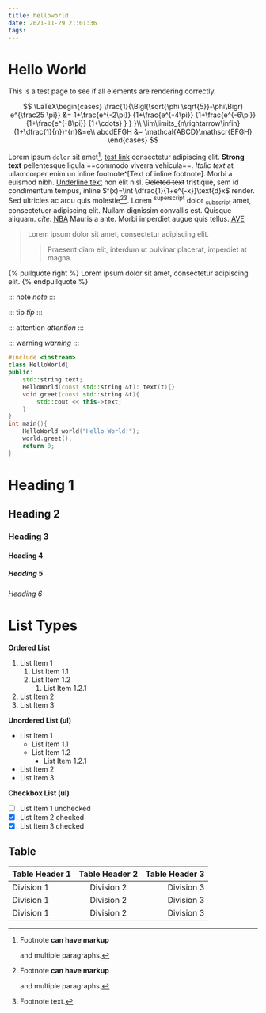 ```yaml
---
title: helloworld
date: 2021-11-29 21:01:36
tags:
---
```


# Hello World

This is a test page to see if all elements are rendering correctly.

$$
 \LaTeX\begin{cases} \frac{1}{\Bigl(\sqrt{\phi \sqrt{5}}-\phi\Bigr) e^{\frac25 \pi}} &= 1+\frac{e^{-2\pi}} {1+\frac{e^{-4\pi}} {1+\frac{e^{-6\pi}} {1+\frac{e^{-8\pi}} {1+\cdots} } } }\\
 \lim\limits_{n\rightarrow\infin}(1+\dfrac{1}{n})^{n}&=e\\
 abcdEFGH &= \mathcal{ABCD}\mathscr{EFGH}
 \end{cases}
$$

Lorem ipsum `dolor` sit amet[^first], [test link](/archive) consectetur adipiscing elit. **Strong text** pellentesque ligula ==commodo viverra vehicula==. *Italic text* at ullamcorper enim un inline footnote^[Text of inline footnote]. Morbi a euismod nibh. <u>Underline text</u> non elit nisl. ~~Deleted text~~ tristique, sem id condimentum tempus, inline $f(x)=\int \dfrac{1}{1+e^{-x}}\text{d}x$ render. Sed ultricies ac arcu quis molestie[^first][^second]. Lorem <sup>superscript</sup> dolor <sub>subscript</sub> amet, consectetuer adipiscing elit. Nullam dignissim convallis est. Quisque aliquam. <cite>cite</cite>. <acronym title="National Basketball Association">NBA</acronym> Mauris a ante. Morbi imperdiet augue quis tellus.  <abbr title="Avenue">AVE</abbr>

> Lorem ipsum dolor sit amet, consectetur adipiscing elit.
> > Praesent diam elit, interdum ut pulvinar placerat, imperdiet at magna.

{% pullquote right %}
Lorem ipsum dolor sit amet, consectetur adipiscing elit.
{% endpullquote %}

::: note
*note*
:::

::: tip
*tip*
:::

::: attention
*attention*
:::

::: warning
*warning*
:::

```c++
#include <iostream>
class HelloWorld{
public:
    std::string text;
    HelloWorld(const std::string &t): text(t){}
    void greet(const std::string &t){
        std::cout << this->text;
    }
}
int main(){
    HelloWorld world("Hello World!");
    world.greet();
    return 0;
}
```

# Heading 1
## Heading 2
### Heading 3
#### Heading 4
##### Heading 5
###### Heading 6

# List Types

**Ordered List**

1. List Item 1
   1. List Item 1.1
   2. List Item 1.2
      1. List Item 1.2.1
2. List Item 2
3. List Item 3

**Unordered List (ul)**

- List Item 1
   - List Item 1.1
   - List Item 1.2
      - List Item 1.2.1
- List Item 2
- List Item 3

**Checkbox List (ul)**

- [ ] List Item 1 unchecked
- [x] List Item 2 checked
- [X] List Item 3 checked

## Table

| Table Header 1 | Table Header 2 | Table Header 3 |
| :- | :-: | -: |
| Division 1 | Division 2 | Division 3 |
| Division 1 | Division 2 | Division 3 |
| Division 1 | Division 2 | Division 3 |


[^first]: Footnote **can have markup**

    and multiple paragraphs.

[^second]: Footnote text.
